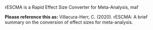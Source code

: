 rESCMA is a Rapid Effect Size Converter for Meta-Analysis, maf


<b>Please reference this as:</b>
Villacura-Herr, C. (2020). rESCMA: A brief summary on the conversion of effect sizes for meta-analysis.
